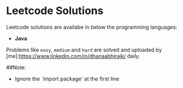 # Leetcode Solutions

Leetcode solutions are availabe in below the programming languages:
- **Java**

Problems like `easy`, `medium` and `hard` are solved and uploaded by [me]:https://www.linkedin.com/in/dhanaabhirajk/ daily.

##Note:
- Ignore the `import package' at the first line